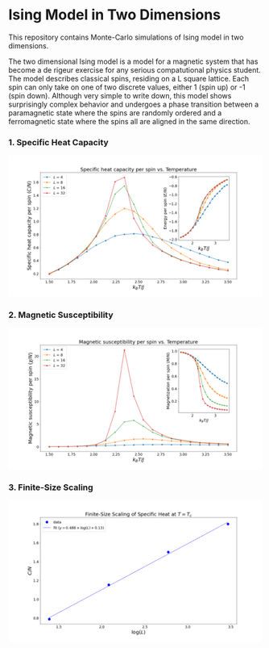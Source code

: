 # Ising Model in Two Dimensions

This repository contains Monte-Carlo simulations of Ising model in two dimensions.

The two dimensional Ising model is a model for a magnetic system that has become a de rigeur exercise for any serious compatutional physics student. The model describes classical spins, residing on a L square lattice. Each spin can only take on one of two discrete values, either 1 (spin up) or -1 (spin down). Although very simple to write down, this model shows surprisingly complex behavior and undergoes a phase transition  between a paramagnetic state where the spins are randomly ordered and a ferromagnetic state where the spins all are aligned in the same direction. 

### 1. Specific Heat Capacity

![fig](img/fig1.png)

### 2. Magnetic Susceptibility

![fig](img/fig2.png)

### 3. Finite-Size Scaling

![fig](img/fig3.png)
